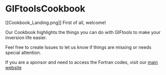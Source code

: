 # GIFtoolsCookbook

[[Cookbook_Landing.png]]
First of all, welcome! 

Our Cookbook highlights the things you can do with GIFtools to make your inversion life easier.

Feel free to create Issues to let us know if things are missing or needs special attention.

If you are a sponsor and need to access the Fortran codes, visit our [main website](http://gif.eos.ubc.ca/GIFtools)

